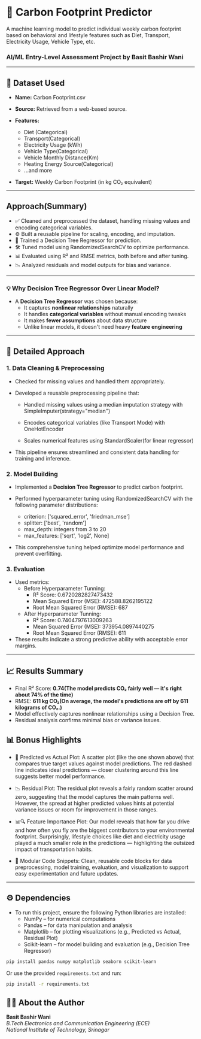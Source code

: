 # 🌱 Carbon Footprint Predictor

A machine learning model to predict individual weekly carbon footprint based on behavioral and lifestyle features such as Diet, Transport, Electricity Usage, Vehicle Type, etc.

### AI/ML Entry-Level Assessment Project by Basit Bashir Wani

---

## 📂 Dataset Used

* **Name:** Carbon Footprint.csv
* **Source:** Retrieved from a web-based source.

* **Features:**

  * Diet (Categorical)
  * Transport(Categorical)
  * Electricity Usage (kWh)
  * Vehicle Type(Categorical)
  * Vehicle Monthly Distance(Km)
  * Heating Energy Source(Categorical)
  * ...and more
* **Target:** Weekly Carbon Footprint (in kg CO₂ equivalent)

---
## Approach(Summary)
 * ✅ Cleaned and preprocessed the dataset, handling missing values and encoding categorical variables.
 * ⚙️ Built a reusable pipeline for scaling, encoding, and imputation.
 * 🌲 Trained a Decision Tree Regressor for prediction.
 * 🛠️ Tuned model using RandomizedSearchCV to optimize performance.
 * 📊 Evaluated using R² and RMSE metrics, both before and after tuning.
 * 📉 Analyzed residuals and model outputs for bias and variance.
 ---
 ### 💡 Why Decision Tree Regressor Over Linear Model?

   * A **Decision Tree Regressor** was chosen because:
     * It captures **nonlinear relationships** naturally
     * It handles **categorical variables** without manual encoding tweaks
     * It makes **fewer assumptions** about data structure
     * Unlike linear models, it doesn't need heavy **feature engineering**
 ---
## 🧠 Detailed Approach

### 1. Data Cleaning & Preprocessing
* Checked for missing values and handled them appropriately.

* Developed a reusable preprocessing pipeline that:
  * Handled missing values using a median imputation strategy with SimpleImputer(strategy="median")

  * Encodes categorical variables (like Transport Mode) with OneHotEncoder

  * Scales numerical features using StandardScaler(for linear regressor)

* This pipeline ensures streamlined and consistent data handling for training and inference.
### 2. Model Building

* Implemented a **Decision Tree Regressor** to predict carbon footprint.
* Performed hyperparameter tuning using RandomizedSearchCV with the following parameter distributions:
  * criterion: ['squared_error', 'friedman_mse']
  * splitter: ['best', 'random']
  * max_depth: integers from 3 to 20
  * max_features: ['sqrt', 'log2', None]

* This comprehensive tuning helped optimize model performance and prevent overfitting.


### 3. Evaluation

* Used metrics:
   * Before Hyperparameter Tunning: 
     * R² Score: 0.6720282827473432
     * Mean Squared Error (MSE): 472588.8262195122
     * Root Mean Squared Error (RMSE): 687
   * After Hyperparameter Tunning: 
     * R² Score: 0.7404797613009263
     * Mean Squared Error (MSE): 373954.0897440275
     * Root Mean Squared Error (RMSE): 611
* These results indicate a strong predictive ability with acceptable error margins.

---
## 📈 Results Summary

- Final R² Score: **0.74(The model predicts CO₂ fairly well — it's right about 74% of the time)**
- RMSE: **611 kg CO₂(On average, the model's predictions are off by 611 kilograms of CO₂.)**
- Model effectively captures nonlinear relationships using a Decision Tree.
- Residual analysis confirms minimal bias or variance issues.


## 📊 Bonus Highlights

* 📌 Predicted vs Actual Plot: A scatter plot (like the one shown above) that compares true target values against model predictions. The red dashed line indicates ideal predictions — closer clustering around this line suggests better model performance.

* 📉 Residual Plot: The residual plot reveals a fairly random scatter around zero, suggesting that the model captures the main patterns well. However, the spread at higher predicted values hints at potential variance issues or room for improvement in those ranges.
  
* 📊🔍 Feature Importance Plot: Our model reveals that how far you drive and how often you fly are the biggest contributors to your environmental footprint. Surprisingly, lifestyle choices like diet and electricity usage played a much smaller role in the predictions — highlighting the outsized impact of transportation habits.

* 🧩 Modular Code Snippets: Clean, reusable code blocks for data preprocessing, model training, evaluation, and visualization to support easy experimentation and future updates.

---

## ⚙️ Dependencies

* To run this project, ensure the following Python libraries are installed:
  * NumPy – for numerical computations
  * Pandas – for data manipulation and analysis
  * Matplotlib – for plotting visualizations (e.g., Predicted vs Actual, Residual Plot)
  * Scikit-learn – for model building and evaluation (e.g., Decision Tree Regressor)

```bash
pip install pandas numpy matplotlib seaborn scikit-learn
```

Or use the provided `requirements.txt` and run: 
```bash
pip install -r requirements.txt
```
## 👨‍💻 About the Author

**Basit Bashir Wani**  
*B.Tech Electronics and Communication Engineering (ECE)*  
*National Institute of Technology, Srinagar*
